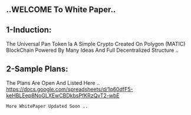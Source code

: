 ## ..WELCOME To White Paper..  
## 1-Induction:  
The Universal Pan Token Ia A Simple Crypto Created On Polygon (MATIC) BlockChain Powered By Many Ideas And Full Decentralized Structure ..  
## 2-Sample Plans:  
The Plans Are Open And Listed Here ..  
https://docs.google.com/spreadsheets/d/1q60dfF5-keHBLEep8NoGLXEwCBDkbsPfKRzQvT2-wbE  

`More WhitePaper Updated Soon .. `
